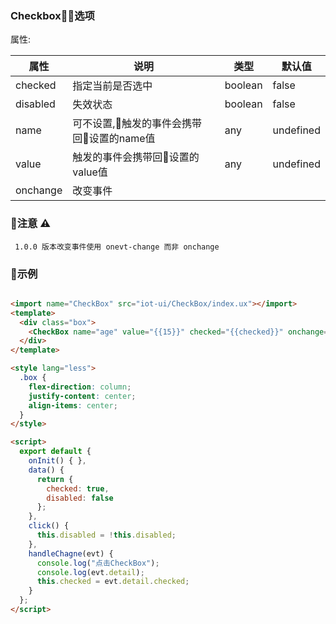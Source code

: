 ### Checkbox选项

属性:

| 属性  | 说明   |  类型 | 默认值  |
| -----| ---- | ---- | ---- |
|  checked | 指定当前是否选中 | boolean | false |
| disabled | 失效状态 | boolean | false |
| name | 可不设置,触发的事件会携带回设置的name值 | any | undefined |
| value |触发的事件会携带回设置的value值 | any | undefined |
| onchange | 改变事件 | | |

### 注意 ⚠️

```
 1.0.0 版本改变事件使用 onevt-change 而非 onchange

```


### 示例

``` html

<import name="CheckBox" src="iot-ui/CheckBox/index.ux"></import>
<template>
  <div class="box">
    <CheckBox name="age" value="{{15}}" checked="{{checked}}" onchange="handleChagne" disabled="{{disabled}}"></CheckBox>
  </div>
</template>

<style lang="less">
  .box {
    flex-direction: column;
    justify-content: center;
    align-items: center;
  }
</style>

<script>
  export default {
    onInit() { },
    data() {
      return {
        checked: true,
        disabled: false
      };
    },
    click() {
      this.disabled = !this.disabled;
    },
    handleChagne(evt) {
      console.log("点击CheckBox");
      console.log(evt.detail);
      this.checked = evt.detail.checked;
    }
  };
</script>

``` 
